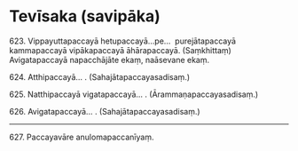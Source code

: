 # Tevīsaka (savipāka)

623\. Vippayuttapaccayā hetupaccayā…pe…  purejātapaccayā kammapaccayā vipākapaccayā āhārapaccayā. (Saṃkhittaṃ) Avigatapaccayā napacchājāte ekaṃ, naāsevane ekaṃ.

624\. Atthipaccayā… . (Sahajātapaccayasadisaṃ.)

625\. Natthipaccayā vigatapaccayā… . (Ārammaṇapaccayasadisaṃ.)

626\. Avigatapaccayā… . (Sahajātapaccayasadisaṃ.)

---

627\. Paccayavāre anulomapaccanīyaṃ.
